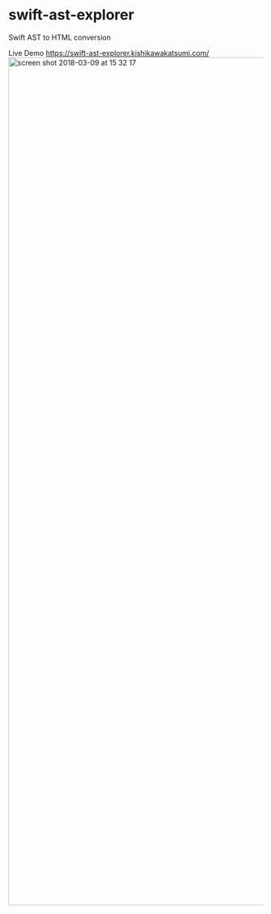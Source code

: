# swift-ast-explorer
Swift AST to HTML conversion

Live Demo https://swift-ast-explorer.kishikawakatsumi.com/
<img width="1676" alt="screen shot 2018-03-09 at 15 32 17" src="https://user-images.githubusercontent.com/40610/37195647-147a2140-23b7-11e8-9914-7877db2585e4.png">
